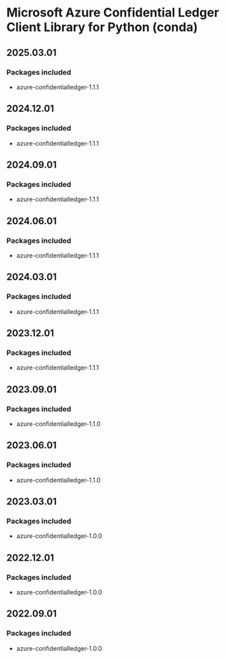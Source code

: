 # Microsoft Azure Confidential Ledger Client Library for Python (conda)

## 2025.03.01

### Packages included

- azure-confidentialledger-1.1.1

## 2024.12.01

### Packages included

- azure-confidentialledger-1.1.1

## 2024.09.01

### Packages included

- azure-confidentialledger-1.1.1

## 2024.06.01

### Packages included

- azure-confidentialledger-1.1.1

## 2024.03.01

### Packages included

- azure-confidentialledger-1.1.1

## 2023.12.01

### Packages included

- azure-confidentialledger-1.1.1

## 2023.09.01

### Packages included

- azure-confidentialledger-1.1.0

## 2023.06.01

### Packages included

- azure-confidentialledger-1.1.0

## 2023.03.01

### Packages included

- azure-confidentialledger-1.0.0

## 2022.12.01

### Packages included

- azure-confidentialledger-1.0.0

## 2022.09.01

### Packages included

- azure-confidentialledger-1.0.0
